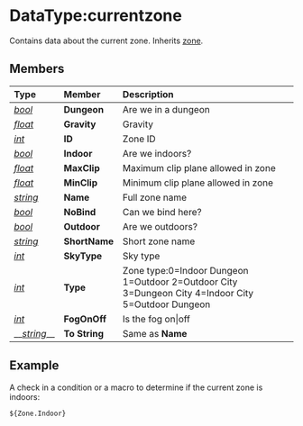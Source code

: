 # DataType:currentzone

Contains data about the current zone. Inherits [zone](datatype-zone.md).

## Members

| **Type** | **Member** | **Description** |
| :--- | :--- | :--- |
| [_bool_](datatype-bool.md) | **Dungeon** | Are we in a dungeon |
| [_float_](datatype-float.md) | **Gravity** | Gravity |
| [_int_](datatype-int.md) | **ID** | Zone ID |
| [_bool_](datatype-bool.md) | **Indoor** | Are we indoors? |
| [_float_](datatype-float.md) | **MaxClip** | Maximum clip plane allowed in zone |
| [_float_](datatype-float.md) | **MinClip** | Minimum clip plane allowed in zone |
| [_string_](datatype-string.md) | **Name** | Full zone name |
| [_bool_](datatype-bool.md) | **NoBind** | Can we bind here? |
| [_bool_](datatype-bool.md) | **Outdoor** | Are we outdoors? |
| [_string_](datatype-string.md) | **ShortName** | Short zone name |
| [_int_](datatype-int.md) | **SkyType** | Sky type |
| [_int_](datatype-int.md) | **Type** | Zone type:0=Indoor Dungeon 1=Outdoor 2=Outdoor City 3=Dungeon City 4=Indoor City 5=Outdoor Dungeon |
| [_int_](datatype-int.md) | **FogOnOff** | Is the fog on\|off |
| \_\_[_string_](datatype-string.md)\_\_ | **To String** | Same as **Name** |

## Example

A check in a condition or a macro to determine if the current zone is indoors:

```text
${Zone.Indoor}
```

